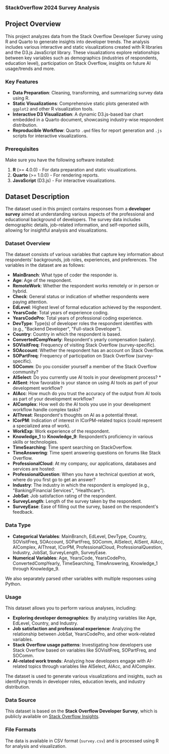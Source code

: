 ### StackOverflow 2024 Survey Analysis

## Project Overview

This project analyzes data from the Stack Overflow Developer Survey using R and Quarto to generate insights into developer trends. The analysis includes various interactive and static visualizations created with R libraries and the D3.js JavaScript library. These visualizations explore relationships between key variables such as demographics (industries of respondents, education level), participation on Stack Overflow, insights on future AI usage/trends and more.

### Key Features
- **Data Preparation**: Cleaning, transforming, and summarizing survey data using R.
- **Static Visualizations**: Comprehensive static plots generated with `ggplot2` and other R visualization tools.
- **Interactive D3 Visualization**: A dynamic D3.js-based bar chart embedded in a Quarto document, showcasing industry-wise respondent distribution.
- **Reproducible Workflow**: Quarto `.qmd` files for report generation and `.js` scripts for interactive visualizations.

### Prerequisites

Make sure you have the following software installed:
1. **R** (>= 4.0.0) - For data preparation and static visualizations.
2. **Quarto** (>= 1.0.0) - For rendering reports.
3. **JavaScript** (D3.js) - For interactive visualizations.


## Dataset Description

The dataset used in this project contains responses from a **developer survey** aimed at understanding various aspects of the professional and educational background of developers. The survey data includes demographic details, job-related information, and self-reported skills, allowing for insightful analysis and visualizations.

### Dataset Overview

The dataset consists of various variables that capture key information about respondents' backgrounds, job roles, experiences, and preferences. The variables in the dataset are as follows:

- **MainBranch**: What type of coder the responder is.
- **Age**: Age of the respondent.
- **RemoteWork**: Whether the respondent works remotely or in person or hybrid.
- **Check**: General status or indication of whether respondents were paying attention.
- **EdLevel**: Highest level of formal education achieved by the respondent.
- **YearsCode**: Total years of experience coding.
- **YearsCodePro**: Total years of professional coding experience.
- **DevType**: Type(s) of developer roles the respondent identifies with (e.g., "Backend Developer", "Full-stack Developer").
- **Country**: Country in which the respondent is based.
- **ConvertedCompYearly**: Respondent's yearly compensation (salary).
- **SOVisitFreq**: Frequency of visiting Stack Overflow (survey-specific).
- **SOAccount**: Whether the respondent has an account on Stack Overflow.
- **SOPartFreq**: Frequency of participation on Stack Overflow (survey-specific).
- **SOComm**: Do you consider yourself a member of the Stack Overflow community?
- **AISelect**: Do you currently use AI tools in your development process? *
- **AISent**: How favorable is your stance on using AI tools as part of your development workflow?
- **AIAcc**: How much do you trust the accuracy of the output from AI tools as part of your development workflow?
- **AIComplex**: How well do the AI tools you use in your development workflow handle complex tasks?
- **AIThreat**: Respondent's thoughts on AI as a potential threat.
- **ICorPM**: Indication of interest in ICorPM-related topics (could represent a specialized area of work).
- **WorkExp**: Work experience of the respondent.
- **Knowledge_1** to **Knowledge_9**: Respondent’s proficiency in various skills or technologies.
- **TimeSearching**: Time spent searching on StackOverflow.
- **TimeAnswering**: Time spent answering questions on forums like Stack Overflow.
- **ProfessionalCloud**: At my company, our applications, databases and services are hosted:
- **ProfessionalQuestion**: When you have a technical question at work, where do you first go to get an answer?
- **Industry**: The industry in which the respondent is employed (e.g., "Banking/Financial Services", "Healthcare").
- **JobSat**: Job satisfaction rating of the respondent.
- **SurveyLength**: Length of the survey taken by the respondent.
- **SurveyEase**: Ease of filling out the survey, based on the respondent's feedback.

### Data Type

- **Categorical Variables**: MainBranch, EdLevel, DevType, Country, SOVisitFreq, SOAccount, SOPartFreq, SOComm, AISelect, AISent, AIAcc, AIComplex, AIThreat, ICorPM, ProfessionalCloud, ProfessionalQuestion, Industry, JobSat, SurveyLength, SurveyEase.
- **Numerical Variables**: Age, YearsCode, YearsCodePro, ConvertedCompYearly, TimeSearching, TimeAnswering, Knowledge_1 through Knowledge_9.

We also separately parsed other variables with multiple responses using Python.
### Usage

This dataset allows you to perform various analyses, including:
- **Exploring developer demographics**: By analyzing variables like Age, EdLevel, Country, and Industry.
- **Job satisfaction and professional experience**: Analyzing the relationship between JobSat, YearsCodePro, and other work-related variables.
- **Stack Overflow usage patterns**: Investigating how developers use Stack Overflow based on variables like SOVisitFreq, SOPartFreq, and SOComm.
- **AI-related work trends**: Analyzing how developers engage with AI-related topics through variables like AISelect, AIAcc, and AIComplex.

The dataset is used to generate various visualizations and insights, such as identifying trends in developer roles, education levels, and industry distribution.

### Data Source

This dataset is based on the **Stack Overflow Developer Survey**, which is publicly available on [Stack Overflow Insights](https://insights.stackoverflow.com/survey).

### File Formats

The data is available in CSV format (`survey.csv`) and is processed using R for analysis and visualization.


